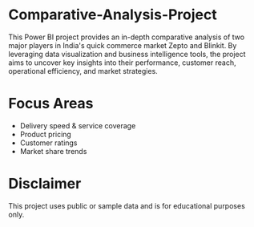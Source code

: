 # Comparative-Analysis-Project

This Power BI project provides an in-depth comparative analysis of two major players in India's quick commerce market Zepto and Blinkit. By leveraging data visualization and business intelligence tools, the project aims to uncover key insights into their performance, customer reach, operational efficiency, and market strategies.

# Focus Areas

- Delivery speed & service coverage  
- Product pricing 
- Customer ratings 
- Market share trends

# Disclaimer

This project uses public or sample data and is for educational purposes only.

